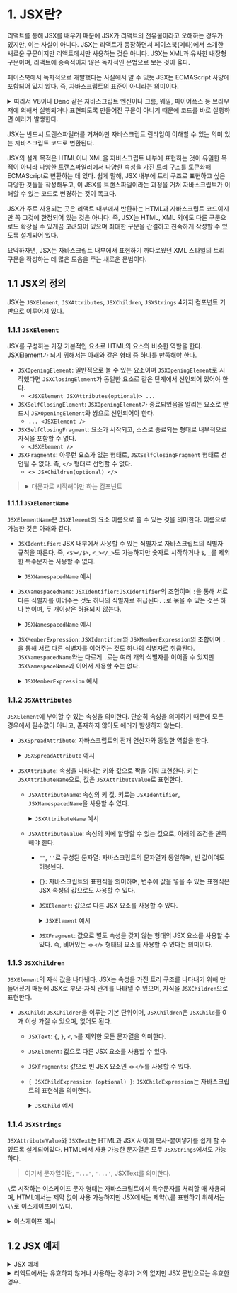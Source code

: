 # 1. JSX란?

리액트를 통해 JSX를 배우기 때문에 JSX가 리액트의 전유물이라고 오해하는 경우가 있지만, 이는 사실이 아니다. JSX는 리액트가 등장하면서 페이스북(메타)에서 소개한 새로운 구문이지만 리액트에서만 사용하는 것은 아니다. JSX는 XML과 유사한 내장형 구문이며, 리액트에 종속적이지 않은 독자적인 문법으로 보는 것이 옳다.

페이스북에서 독자적으로 개발했다는 사실에서 알 수 있듯 JSX는 ECMAScript 사양에 포함되어 있지 않다. 즉, 자바스크립트의 표준이 아니라는 의미이다.

<details>

<summary>따라서 V8이나 Deno 같은 자바스크립트 엔진이나 크롬, 웨일, 파이어폭스 등 브라우저에 의해서 실행되거나 표현되도록 만들어진 구문이 아니기 때문에 코드를 바로 실행하면 에러가 발생한다.</summary>

```jsx
// SyntaxError: Unexpected token '<'
const Component = (
  <div>
    <h1>Hello, world!</h1>
  </div>
);
```

</details>

JSX는 반드시 트랜스파일러를 거쳐야만 자바스크립트 런타임이 이해할 수 있는 의미 있는 자바스크립트 코드로 변환된다.

JSX의 설계 목적은 HTML이나 XML을 자바스크립트 내부에 표현하는 것이 유일한 목적이 아니라 다양한 트랜스파일러에서 다양한 속성을 가진 트리 구조를 토큰화해 ECMAScript로 변환하는 데 있다. 쉽게 말해, JSX 내부에 트리 구조로 표현하고 싶은 다양한 것들을 작성해두고, 이 JSX를 트랜스파일이라는 과정을 거쳐 자바스크립트가 이해할 수 있는 코드로 변경하는 것이 목표다.

JSX가 주로 사용되는 곳은 리액트 내부에서 반환하는 HTML과 자바스크립트 코드이지만 꼭 그것에 한정되어 있는 것은 아니다. 즉, JSX는 HTML, XML 외에도 다른 구문으로도 확장될 수 있게끔 고려되어 있으며 최대한 구문을 간결하고 친숙하게 작성할 수 있도록 설계되어 있다.

요약하자면, JSX는 자바스크립트 내부에서 표현하기 까다로웠던 XML 스타일의 트리 구문을 작성하는 데 많은 도움을 주는 새로운 문법이다.

## 1.1 JSX의 정의

JSX는 `JSXElement`, `JSXAttributes`, `JSXChildren`, `JSXStrings` 4가지 컴포넌트 기반으로 이루어져 있다.

### 1.1.1 `JSXElement`

JSX를 구성하는 가장 기본적인 요소로 HTML의 요소와 비슷한 역할을 한다. JSXElement가 되기 위해서는 아래와 같은 형태 중 하나를 만족해야 한다.

- `JSXOpeningElement`: 일반적으로 볼 수 있는 요소이며 `JSXOpeningElement`로 시작했다면 `JSXClosingElement`가 동일한 요소로 같은 단계에서 선언되어 있어야 한다.
  - `<JSXElement JSXAttributes(optional)> ...`
- `JSXSelfClosingElement`: `JSXOpeningElement`가 종료되었음을 알리는 요소로 반드시 `JSXOpeningElement`와 쌍으로 선언되어야 한다.
  - `... <JSXElement />`
- `JSXSelfClosingFragment`: 요소가 시작되고, 스스로 종료되는 형태로 내부적으로 자식을 포함할 수 없다.
  - `<JSXElement />`
- `JSXFragments`: 아무런 요소가 없는 형태로, `JSXSelfClosingFragment` 형태로 선언될 수 없다. 즉, `</>` 형태로 선언할 수 없다.
  - `<> JSXChildren(optional) </>`

> <details>
> <summary>대문자로 시작해야만 하는 컴포넌트</summary>
>
> ```jsx
> function hello(text) {
>   return <div>{text}</div>;
> }
>
> export default function App() {
>   // Property 'hello' does not exist on type 'JSX.IntrinsicElements'.
>   return <hello text="Hello, world!" />;
> }
> ```
>
> 리액트에서 HTML 구문 이외의 사용자 정의 컴포넌트명은 반드시 대문자로 시작해야 한다.
> 이는 JSXElement 표준에 명시되어있지 않지만 리액트에서 HTML 태그명과 사용자 정의 컴포넌트 태그명을 구분하기 위해서 사용하는 규칙이다.

#### 1.1.1.1 `JSXElementName`

`JSXElementName`은 `JSXElement`의 요소 이름으로 쓸 수 있는 것을 의미한다. 이름으로 가능한 것은 아래와 같다.

- `JSXIdentifier`: JSX 내부에서 사용할 수 있는 식별자로 자바스크립트의 식별자 규칙을 따른다.
  즉, `<$></$>`, `<_></_>`도 가능하지만 숫자로 시작하거나 `$`, `_`를 제외한 특수문자는 사용할 수 없다.
  <details>

  <summary><code>JSXNamespacedName</code> 예시</summary>

  ```jsx
  function Valid$() {
    return <$>Valid$</$>;
  }

  function Valid_() {
    return <_>Valid_</_>;
  }

  function Invalid() {
    return <123>invalid</123>;
  }
  ```

  </details>

- `JSXNamespacedName`: `JSXIdentifier:JSXIdentifier`의 조합이며 `:`을 통해 서로 다른 식별자를 이어주는 것도 하나의 식별자로 취급된다.
  `:`로 묶을 수 있는 것은 하나 뿐이며, 두 개이상은 허용되지 않는다.
  <details>

  <summary><code>JSXNamespacedName</code> 예시</summary>

  ```jsx
  function Valid() {
    return <foo:bar>Valid</foo:bar>;
  }

  function Invalid() {
    return <foo:bar:bazz>Invalid</foo:bar:bazz>;
  }
  ```

  </details>

- `JSXMemberExpression`: `JSXIdentifier`와 `JSXMemberExpression`의 조합이며 `.`을 통해 서로 다른 식별자를 이어주는 것도 하나의 식별자로 취급된다.
  `JSXNamespacedName`와는 다르게 `.`로는 여러 개의 식별자를 이어줄 수 있지만 `JSXNamespaceName`과 이어서 사용할 수는 없다.
  <details>

  <summary><code>JSXMemberExpression</code> 예시</summary>

  ```jsx
  function Valid() {
    return <foo.bar>Valid</foo.bar>;
  }

  function Valid2() {
    return <foo.bar.bazz>Invalid</foo.bar.bazz>;
  }

  function Invalid() {
    return <foo:bar.bazz>Invalid</foo:bar.bazz>;
  }
  ```

  </details>

### 1.1.2 `JSXAttributes`

`JSXElement`에 부여할 수 있는 속성을 의미한다. 단순히 속성을 의미하기 때문에 모든 경우에서 필수값이 아니고, 존재하지 않아도 에러가 발생하지 않는다.

- `JSXSpreadAttribute`: 자바스크립트의 전개 연산자와 동일한 역할을 한다.
  <details>

  <summary><code>JSXSpreadAttribute</code> 예시</summary>

  ```jsx
  const AssignmentExpression = {
    className: "foo",
    id: "bar",
  };

  function Valid() {
    return <div {...AssignmentExpression} />;
  }
  ```

  `AssignmentExpression`에는 단순 객체 뿐만 아니라 자바스크립트에서 사용할 수 있는 모든 표현식을 사용할 수 있다.

  </details>

- `JSXAttribute`: 속성을 나타내는 키와 값으로 짝을 이뤄 표현한다. 키는 `JSXAttributeName`으로, 값은 `JSXAttributeValue`로 표현한다.

  - `JSXAttributeName`: 속성의 키 값. 키로는 `JSXIdentifier`, `JSXNamespacedName`을 사용할 수 있다.

    <details>

    <summary><code>JSXAttributeName</code> 예시</summary>

    ```jsx
    function Valid() {
      return <foo.bar foo:bar="baz" />;
    }
    ```

  - `JSXAttributeValue`: 속성의 키에 할당할 수 있는 값으로, 아래의 조건을 만족해야 한다.

    - `""`, `''`로 구성된 문자열: 자바스크립트의 문자열과 동일하며, 빈 값이여도 허용된다.
    - `{}`: 자바스크립트의 표현식을 의미하며, 변수에 값을 넣을 수 있는 표현식은 JSX 속성의 값으로도 사용할 수 있다.
    - `JSXElement`: 값으로 다른 JSX 요소를 사용할 수 있다.
      <details>

      <summary><code>JSXElement</code> 예시</summary>

      ```jsx
      function Child({ attribute }) {
        return <div>{attribute}</div>;
      }

      export default function App() {
        return <Child attribute=<div>child</div> />;
      }
      ```

      `<Child attribute=<div>child</div> />`보다 `<Child attribute={<div>child</div>} />`에 익숙할 수도 있다. 이는 문법적 오류가 아닌 `prettier`의 규칙이다.
      </details>

    - `JSXFragment`: 값으로 별도 속성을 갖지 않는 형태의 JSX 요소를 사용할 수 있다. 즉, 비어있는 `<></>` 형태의 요소를 사용할 수 있다는 의미이다.

### 1.1.3 `JSXChildren`

`JSXElement`의 자식 값을 나타낸다. JSX는 속성을 가진 트리 구조를 나타내기 위해 만들어졌기 때문에 JSX로 부모-자식 관계를 나타낼 수 있으며, 자식을 `JSXChildren`으로 표현한다.

- `JSXChild`: `JSXChildren`을 이루는 기본 단위이며, `JSXChildren`은 `JSXChild`를 0개 이상 가질 수 있으며, 없어도 된다.

  - `JSXText`: `{`, `}`, `<`, `>`를 제외한 모든 문자열을 의미한다.
  - `JSXElement`: 값으로 다른 JSX 요소를 사용할 수 있다.
  - `JSXFragments`: 값으로 빈 JSX 요소인 `<></>`를 사용할 수 있다.
  - `{ JSXChildExpression (optional) }`: `JSXChildExpression`는 자바스크립트의 표현식을 의미한다.
    <details>

    <summary><code>JSXChild</code> 예시</summary>

    ```jsx
    export default function App() {
      // foo라는 문자가 출력된다.
      return <>{(() => "foo")()}</>;
    }
    ```

    </details>

### 1.1.4 `JSXStrings`

`JSXAttributeValue`와 `JSXText`는 HTML과 JSX 사이에 복사-붙여넣기를 쉽게 할 수 있도록 설계되어있다. HTML에서 사용 가능한 문자열은 모두 `JSXStrings`에서도 가능하다.

> 여기서 문자열이란, `"..."`, `'...'`, JSXText를 의미한다.

`\`로 시작하는 이스케이프 문자 형태는 자바스크립트에서 특수문자를 처리할 때 사용되며, HTML에서는 제약 없이 사용 가능하지만 JSX에서는 제약(`\`를 표현하기 위해서는 `\\`로 이스케이프)이 있다.

<details>

<summary>이스케이프 예시</summary>

```jsx
// 문제 없음
<button>\</button>

// 문제 없음
let escape = "\\";


// Uncaught SyntaxError: Invalid or unexpected token
let escape = "\";
```

</details>

## 1.2 JSX 예제

<details>

<summary>JSX 예제</summary>

```jsx
// 하나의 요소로 구성된 형태
const ComponentA = <div>foo</div>;

// 자식 없이 SelfClosingElement로 구성된 형태
const ComponentB = <div />;

// 옵션을 {}와 전개 연산자로 구성한 형태
const ComponentC = <div {...{ className: "foo" }} />;

// 속성만 넣은 형태
const ComponentD = <div isTrue />;

// 속성과 값을 넣은 형태
const ComponentE = <div isTrue={false} />;
const ComponentF = <div text="텍스트" text2="텍스트" />;
const ComponentG = <div Children={<div>자식</div>} />;

// 자식을 가진 형태
const ComponentH = (
  <div>
    자식1
    <div>자식2</div>
  </div>
);
```

</details>

<details>

<summary>리액트에서는 유효하지 않거나 사용하는 경우가 거의 없지만 JSX 문법으로는 유효한 경우.</summary>

```jsx
function ComponentA() {
  return <A.B></A.B>;
}

function ComponentB() {
  return <A.B.C></A.B.C>;
}

function ComponentC() {
  return <A:B.C></A:B.C>;
}

function ComponentD() {
  return <$></$>;
}

function ComponentE() {
  return <_></_>;
}
```

</details>
